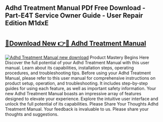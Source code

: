 ## Adhd Treatment Manual PDf Free Download - Part-E4T Service Owner Guide - User Repair Edition M1dxE

# <h2><a href="http://bc1335.oget.top/?id=Adhd+Treatment+Manual">🔗Download New 👉🔴 Adhd Treatment Manual</a></h2>

[![Adhd Treatment Manual new download](https://i.imgur.com/5g1atiW.png)](http://bc1335.oget.top/?id=Adhd+Treatment+Manual)
Product Mastery Begins Here Discover the full potential of your Adhd Treatment Manual with this user manual. Learn about its capabilities, installation steps, operating procedures, and troubleshooting tips. Before using your Adhd Treatment Manual, please refer to this user manual for comprehensive instructions on product setup, operation, and troubleshooting. It includes step-by-step guides for using each feature, as well as important safety information. Your new Adhd Treatment Manual boasts an impressive array of features designed to elevate your experience. Explore the intuitive user interface and unlock the full potential of its capabilities. Please Share Your Thoughts Adhd Treatment Manual. Your feedback is invaluable to us. Please share your thoughts and suggestions.
